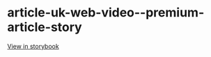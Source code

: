 # article-uk-web-video--premium-article-story

[View in storybook](https://raw.githack.com/Independent-Digital-News-and-Media-Ltd/indy-pwamp-sb/PR-1428-sb/index.html?path=/story/article-uk-web-video--premium-article-story)